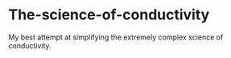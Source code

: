 # The-science-of-conductivity
My best attempt at simplifying the extremely complex science of conductivity.
